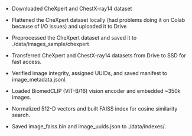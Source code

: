 - Downloaded CheXpert and ChestX-ray14 dataset 
- Flattened the CheXpert dataset locally (had problems doing it on Colab because of I/O issues) and uploaded it to Drive
- Preprocessed the CheXpert dataset and saved it to ./data/images_sample/chexpert

- Transferred CheXpert and ChestX-ray14 datasets from Drive to SSD for fast access.
- Verified image integrity, assigned UUIDs, and saved manifest to image_metadata.jsonl.
- Loaded BiomedCLIP (ViT-B/16) vision encoder and embedded ~350k images.
- Normalized 512-D vectors and built FAISS index for cosine similarity search.
- Saved image_faiss.bin and image_uuids.json to ./data/indexes/.
